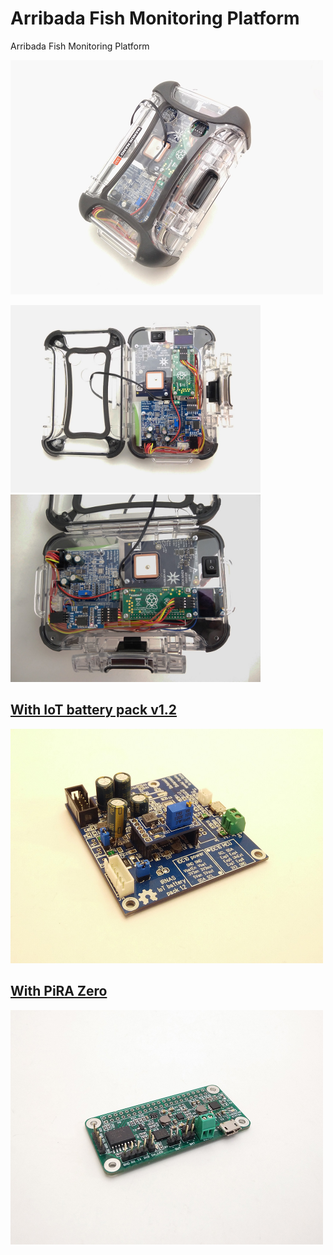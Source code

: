 # Arribada Fish Monitoring Platform
Arribada Fish Monitoring Platform

<img src="/pics/IMG_20170929_141407.jpg"  width="500px" height="375px">

<span><img
src="/pics/IMG_20170929_141339.jpg"  width="400px" height="300px">
<img
src="/pics/IMG_20170929_140921.jpg"  width="400px" height="300px"></span>


## <a href="https://github.com/IRNAS/arribada-fmp/tree/master/IoT%20battery%20pack%20v1.2%20pinout">With IoT battery pack v1.2</a>

<img src="/IoT%20battery%20pack%20v1.2%20pinout/pics/IMG_20171025_102726.jpg"  width="500px" height="375px">

## <a href="https://github.com/IRNAS/arribada-fmp/tree/master/PiRA%20Zero%20pinout">With PiRA Zero</a>

<img src="/PiRA%20Zero%20pinout/pics/IMG_20171025_102748.jpg"  width="500px" height="375px">
